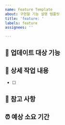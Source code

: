 ```yaml
---
name: Feature Template
about: 구현할 기능 설명 템플릿
title: 'feature: '
labels: feature
assignees: ''

---
```


## 🤷 업데이트 대상 기능

## 🔨 상세 작업 내용
- [ ] 

## 📄 참고 사항

## ⏰ 예상 소요 기간
